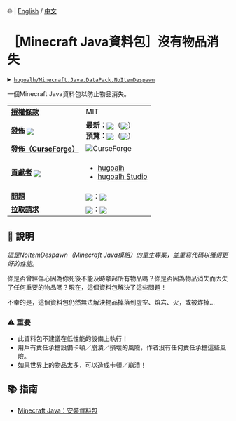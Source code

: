🌐 | [English](./README.md) / [中文](./README-zh-TW.md)

# ［Minecraft Java資料包］沒有物品消失

<details>
  <summary><a href="https://github.com/hugoalh/Minecraft.Java.DataPack.NoItemDespawn"><code>hugoalh/Minecraft.Java.DataPack.NoItemDespawn</code></a></summary>
  <img align="center" alt="GitHub語言總數" src="https://img.shields.io/github/languages/count/hugoalh/Minecraft.Java.DataPack.NoItemDespawn?label=語言總數&logo=github&logoColor=ffffff&style=flat-square" />
  <img align="center" alt="GitHub熱門語言" src="https://img.shields.io/github/languages/top/hugoalh/Minecraft.Java.DataPack.NoItemDespawn?logo=github&logoColor=ffffff&style=flat-square" />
  <img align="center" alt="GitHub儲存庫大小" src="https://img.shields.io/github/repo-size/hugoalh/Minecraft.Java.DataPack.NoItemDespawn?label=儲存庫大小&logo=github&logoColor=ffffff&style=flat-square" />
  <img align="center" alt="GitHub代碼大小" src="https://img.shields.io/github/languages/code-size/hugoalh/Minecraft.Java.DataPack.NoItemDespawn?label=代碼大小&logo=github&logoColor=ffffff&style=flat-square" />
  <img align="center" alt="GitHub觀察者" src="https://img.shields.io/github/watchers/hugoalh/Minecraft.Java.DataPack.NoItemDespawn?label=觀察者&logo=github&logoColor=ffffff&style=flat-square" />
  <img align="center" alt="GitHub星" src="https://img.shields.io/github/stars/hugoalh/Minecraft.Java.DataPack.NoItemDespawn?label=星&logo=github&logoColor=ffffff&style=flat-square" />
  <img align="center" alt="GitHub分支" src="https://img.shields.io/github/forks/hugoalh/Minecraft.Java.DataPack.NoItemDespawn?label=分支&logo=github&logoColor=ffffff&style=flat-square" />
</details>

一個Minecraft Java資料包以防止物品消失。

<table>
  <tr>
    <td><a href="./LICENSE.md"><b>授權條款</b></a></td>
    <td>MIT</td>
  </tr>
  <tr>
    <td><a href="https://github.com/hugoalh/Minecraft.Java.DataPack.NoItemDespawn/releases"><b>發佈</b></a> <img align="center" src="https://img.shields.io/github/downloads/hugoalh/Minecraft.Java.DataPack.NoItemDespawn/total?label=%20&style=flat-square" /></td>
    <td>
      <b>最新：</b><img align="center" src="https://img.shields.io/github/release/hugoalh/Minecraft.Java.DataPack.NoItemDespawn?sort=semver&label=%20&style=flat-square" />（<img align="center" src="https://img.shields.io/github/release-date/hugoalh/Minecraft.Java.DataPack.NoItemDespawn?label=%20&style=flat-square" />）<br />
      <b>預覽：</b><img align="center" src="https://img.shields.io/github/release/hugoalh/Minecraft.Java.DataPack.NoItemDespawn?include_prereleases&sort=semver&label=%20&style=flat-square" />（<img align="center" src="https://img.shields.io/github/release-date-pre/hugoalh/Minecraft.Java.DataPack.NoItemDespawn?label=%20&style=flat-square" />）
    </td>
  </tr>
  <tr>
    <td><a href="https://www.curseforge.com/minecraft/customization/noitemdespawn-datapack"><b>發佈（CurseForge）</b></a></td>
    <td><img align="center" alt="CurseForge" src="https://img.shields.io/static/v1?style=flat-square&logo=curseforge&label=curseforge&message=%20&color=orange" /></td>
  </tr>
  <tr>
    <td><a href="https://github.com/hugoalh/Minecraft.Java.DataPack.NoItemDespawn/graphs/contributors"><b>貢獻者</b></a> <img align="center" src="https://img.shields.io/github/contributors/hugoalh/Minecraft.Java.DataPack.NoItemDespawn?label=%20&style=flat-square" /></td>
    <td><ul>
        <li><a href="https://github.com/hugoalh">hugoalh</a></li>
        <li><a href="https://github.com/hugoalh-studio">hugoalh Studio</a></li>
    </ul></td>
  </tr>
  <tr>
    <td><a href="https://github.com/hugoalh/Minecraft.Java.DataPack.NoItemDespawn/issues?q=is%3Aissue"><b>問題</b></a></td>
    <td><img align="center" src="https://img.shields.io/github/issues-raw/hugoalh/Minecraft.Java.DataPack.NoItemDespawn?label=%20&style=flat-square" />：<img align="center" src="https://img.shields.io/github/issues-closed-raw/hugoalh/Minecraft.Java.DataPack.NoItemDespawn?label=%20&style=flat-square" /></td>
  </tr>
  <tr>
    <td><a href="https://github.com/hugoalh/Minecraft.Java.DataPack.NoItemDespawn/pulls?q=is%3Apr"><b>拉取請求</b></a></td>
    <td><img align="center" src="https://img.shields.io/github/issues-pr-raw/hugoalh/Minecraft.Java.DataPack.NoItemDespawn?label=%20&style=flat-square" />：<img align="center" src="https://img.shields.io/github/issues-pr-closed-raw/hugoalh/Minecraft.Java.DataPack.NoItemDespawn?label=%20&style=flat-square" /></td>
  </tr>
</table>

## 📜 說明

*這是NoItemDespawn（Minecraft Java模組）的重生專案，並重寫代碼以獲得更好的性能。*

你是否曾經傷心因為你死後不能及時拿起所有物品嗎？你是否因為物品消失而丟失了任何重要的物品嗎？現在，這個資料包解決了這些問題！

不幸的是，這個資料包仍然無法解決物品掉落到虛空、熔岩、火，或被炸掉…

### ⚠ 重要

- 此資料包不建議在低性能的設備上執行！
- 用戶有責任承擔設備卡頓／崩潰／損壞的風險，作者沒有任何責任承擔這些風險。
- 如果世界上的物品太多，可以造成卡頓／崩潰！

## 📚 指南

- [Minecraft Java：安裝資料包](https://minecraft-zh.gamepedia.com/%E6%95%99%E7%A8%8B/%E5%AE%89%E8%A3%85%E6%95%B0%E6%8D%AE%E5%8C%85?variant=zh-tw)
